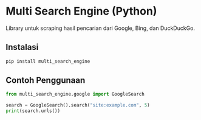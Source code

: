 # Multi Search Engine (Python)

Library untuk scraping hasil pencarian dari Google, Bing, dan DuckDuckGo.

## Instalasi
```bash
pip install multi_search_engine
```

## Contoh Penggunaan
```python
from multi_search_engine.google import GoogleSearch

search = GoogleSearch().search("site:example.com", 5)
print(search.urls())
```
